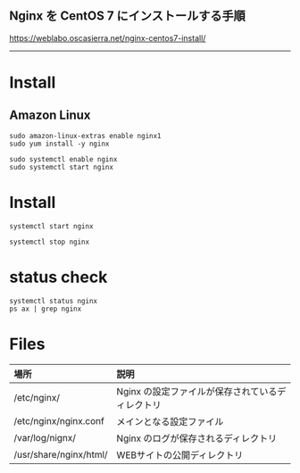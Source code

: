 ## Nginx を CentOS 7 にインストールする手順
https://weblabo.oscasierra.net/nginx-centos7-install/

_________________________________________________________
# Install

## Amazon Linux
```
sudo amazon-linux-extras enable nginx1
sudo yum install -y nginx

sudo systemctl enable nginx
sudo systemctl start nginx
```

# Install
```
systemctl start nginx

systemctl stop nginx
```

# status check
```
systemctl status nginx
ps ax | grep nginx
```

# Files

|  場所                      |  説明                           |
|:-------------------------|:------------------------------|
|  /etc/nginx/             |  Nginx の設定ファイルが保存されているディレクトリ  |
|  /etc/nginx/nginx.conf   |  メインとなる設定ファイル                 |
|  /var/log/nignx/         |  Nginx のログが保存されるディレクトリ        |
|  /usr/share/nginx/html/  |  WEBサイトの公開ディレクトリ              |





